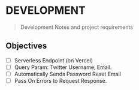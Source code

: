 # DEVELOPMENT
> Development Notes and project requirements

## Objectives
* [ ] Serverless Endpoint (on Vercel)
* [ ] Query Param: Twitter Username, Email. 
* [ ] Automatically Sends Password Reset Email
* [ ] Pass On Errors to Request Response.
